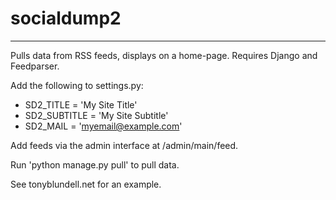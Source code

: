 # socialdump2
---
Pulls data from RSS feeds, displays on a home-page.
Requires Django and Feedparser.

Add the following to settings.py:

-   SD2_TITLE = 'My Site Title'
-   SD2_SUBTITLE = 'My Site Subtitle'
-   SD2_MAIL = 'myemail@example.com'

Add feeds via the admin interface at /admin/main/feed.

Run 'python manage.py pull' to pull data.

See tonyblundell.net for an example.
